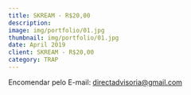 ```yaml
---
title: SKREAM - R$20,00
description: 
image: img/portfolio/01.jpg
thumbnail: img/portfolio/01.jpg
date: April 2019
client: SKREAM - R$20,00
category: TRAP
---
```

Encomendar pelo E-mail: directadvisoria@gmail.com